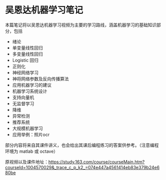 # 吴恩达机器学习笔记

​	本篇笔记将以吴恩达机器学习视频为主要的学习路线，涵盖机器学习的基础知识部分，包括

+ 绪论
+ 单变量线性回归
+ 多变量线性回归
+ Logistic 回归
+ 正则化
+ 神经网络学习
+ 神将网络参数及反向传播算法
+ 应用机器学习的建议
+ 机器学习系统设计
+ 支持向量机
+ 无监督学习
+ 降维
+ 异常检测
+ 推荐系统
+ 大规模机器学习
+ 应用举例：照片ocr

部分内容将来自其课件讲义，也会给出其课后编程练习的答案供参考。（注意编程环境为 matlab 或 octave）

原视频以及课件地址：https://study.163.com/course/courseMain.htm?courseId=1004570029&_trace_c_p_k2_=074e447a4561414eb83e379b24e680be